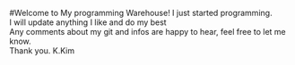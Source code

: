 #Welcome to My programming Warehouse!
I just started programming.<br>
I will update anything I like and do my best<br>
Any comments about my git and infos are happy to hear, feel free to let me know.<br>
Thank you.
   K.Kim 
